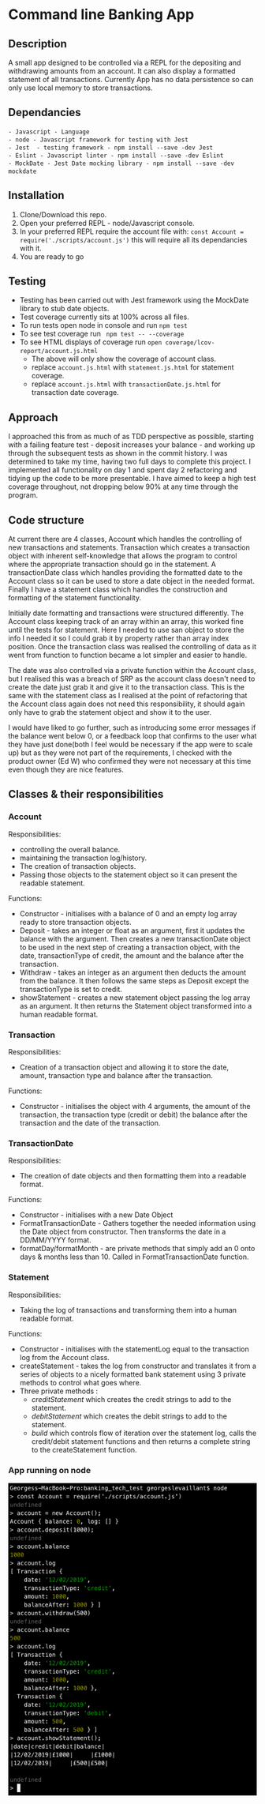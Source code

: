 # Command line Banking App

## Description

A small app designed to be controlled via a REPL for the depositing and withdrawing amounts from an account. It can also display a formatted statement of all transactions. Currently App has no data persistence so can only use local memory to store transactions.

## Dependancies
```
- Javascript - Language
- node - Javascript framework for testing with Jest
- Jest  - testing framework - npm install --save -dev Jest
- Eslint - Javascript linter - npm install --save -dev Eslint
- MockDate - Jest Date mocking library - npm install --save -dev mockdate
```
## Installation

1. Clone/Download this repo.
2. Open your preferred REPL - node/Javascript console.
3. In your preferred REPL require the account file with: ```const Account = require('./scripts/account.js')``` this will require all its dependancies with it.
4. You are ready to go

## Testing

- Testing has been carried out with Jest framework using the MockDate library to stub date objects.
- Test coverage currently sits at 100% across all files.
- To run tests open node in console and run ``` npm test ```
- To see test coverage run ``` npm test -- --coverage```
- To see HTML displays of coverage run ```open coverage/lcov-report/account.js.html```
    - The above will only show the coverage of account class.
    - replace ```account.js.html``` with ```statement.js.html``` for statement coverage.
    - replace ```account.js.html``` with ```transactionDate.js.html``` for transaction date coverage.

## Approach

I approached this from as much of as TDD perspective as possible, starting with a failing feature test - deposit increases your balance - and working up through the subsequent tests as shown in the commit history. I was determined to take my time, having two full days to complete this project. I implemented all functionality on day 1 and spent day 2 refactoring and tidying up the code to be more presentable. I have aimed to keep a high test coverage throughout, not dropping below 90% at any time through the program.

## Code structure

At current there are 4 classes, Account which handles the controlling of new transactions and statements. Transaction which creates a transaction object with inherent self-knowledge that allows the program to control where the appropriate transaction should go in the statement. A transactionDate class which handles providing the formatted date to the Account class so it can be used to store a date object in the needed format. Finally I have a statement class which handles the construction and formatting of the statement functionality.

Initially date formatting and transactions were structured differently. The Account class keeping track of an array within an array, this worked fine until the tests for statement. Here I needed to use san object to store the info I needed it so I could grab it by property rather than array index position. Once the transaction class was realised the controlling of data as it went from function to function became a lot simpler and easier to handle.

The date was also controlled via a private function within the Account class, but I realised this was a breach of SRP as the account class doesn't need to create the date just grab it and give it to the transaction class. This is the same with the statement class as I realised at the point of refactoring that the Account class again does not need this responsibility, it should again only have to grab the statement object and show it to the user.

I would have liked to go further, such as introducing some error messages if the balance went below 0, or a feedback loop that confirms to the user what they have just done(both I feel would be necessary if the app were to scale up) but as they were not part of the requirements, I checked with the product owner (Ed W) who confirmed they were not necessary at this time even though they are nice features.

## Classes & their responsibilities

### Account

Responsibilities:
 - controlling the overall balance.
 - maintaining the transaction log/history.
 -  The creation of transaction objects.
 - Passing those objects to the statement object so it can present the readable statement.

Functions:
  - Constructor - initialises with a balance of 0 and an empty log array ready to store transaction objects.
  - Deposit  - takes an integer or float as an argument, first it updates the balance with the argument. Then creates a new transactionDate object to be used in the next step of creating a transaction object, with the date, transactionType of credit, the amount and the balance after the transaction.
  - Withdraw - takes an integer as an argument then deducts the amount from the balance. It then follows the same steps as Deposit except the transactionType is set to credit.
  - showStatement - creates a new statement object passing the log array as an argument. It then returns the Statement object transformed into a human readable format.

### Transaction

Responsibilities:
 - Creation of a transaction object and allowing it to store the date, amount, transaction type and balance after the transaction.

 Functions:
 - Constructor - initialises the object with 4 arguments, the amount of the transaction, the transaction type (credit or debit) the balance after the transaction and the date of the transaction.

### TransactionDate

Responsibilities:
- The creation of date objects and then formatting them into a readable format.

Functions:
- Constructor - initialises with a new Date Object
- FormatTransactionDate - Gathers together the needed information using the Date object from constructor. Then transforms the date in a DD/MM/YYYY format.
- formatDay/formatMonth - are private methods that simply add an 0 onto days & months less than 10. Called in FormatTransactionDate function.

### Statement

Responsibilities:
- Taking the log of transactions and transforming them into a human readable format.

Functions:
- Constructor - initialises with the statementLog equal to the transaction log from the Account class.
- createStatement - takes the log from constructor and translates it from a series of objects to a nicely formatted bank statement using 3 private methods to control what goes where.
- Three private methods :
    - _creditStatement_ which creates the credit strings to add to the statement.
    - _debitStatement_ which creates the debit strings to add to the statement.
    - _build_ which controls flow of iteration over the statement log, calls the credit/debit statement functions and then returns a complete string to the createStatement function.

### App running on node
![picture](/images/Pic1.png)

